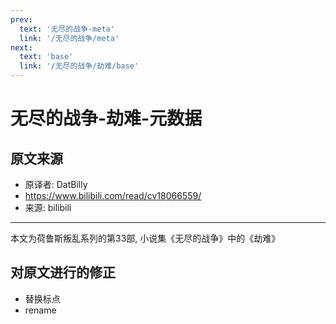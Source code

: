 ```yaml
---
prev:
  text: '无尽的战争-meta'
  link: '/无尽的战争/meta'
next:
  text: 'base'
  link: '/无尽的战争/劫难/base'
---
```


# 无尽的战争-劫难-元数据

## 原文来源

+ 原译者: DatBilly
+ <https://www.bilibili.com/read/cv18066559/>
+ 来源: bilibili

--------

本文为荷鲁斯叛乱系列的第33部, 小说集《无尽的战争》中的《劫难》

## 对原文进行的修正

+ 替换标点
+ rename
